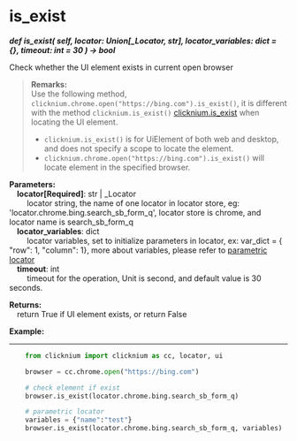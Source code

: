 # is_exist
***def is_exist(
        self,
        locator: Union[_Locator, str],
        locator_variables: dict = {},
        timeout: int = 30
    ) -> bool***  

 Check whether the UI element exists in current open browser

>**Remarks:**  
Use the following method, `clicknium.chrome.open("https://bing.com").is_exist()`, it is different with the method `clicknium.is_exist()` [clicknium.is_exist](./doc/api/python/is_exist.md) when locating the UI element.
>- `clicknium.is_exist()` is for  UiElement of both web and desktop, and does not specify a scope to locate the element.
>- `clicknium.chrome.open("https://bing.com").is_exist()` will locate element in the specified browser.


**Parameters:**  
    &emsp;**locator[Required]**: str | _Locator   
        &emsp;&emsp; locator string, the name of one locator in locator store, eg: 'locator.chrome.bing.search_sb_form_q', locator store is chrome, and locator name is search_sb_form_q  
    &emsp;**locator_variables**: dict  
        &emsp;&emsp; locator variables, set to initialize parameters in locator, ex: var_dict = { "row": 1,  "column": 1}, more about variables, please refer to [parametric locator](./doc/automation/parametric_locator.md)  
    &emsp;**timeout**: int  
        &emsp;&emsp; timeout for the operation, Unit is second, and default value is 30 seconds. 

**Returns:**  
    &emsp;return True if UI element exists, or return False

**Example:**
***
```python
    from clicknium import clicknium as cc, locator, ui

    browser = cc.chrome.open("https://bing.com")

    # check element if exist
    browser.is_exist(locator.chrome.bing.search_sb_form_q)

    # parametric locator
    variables = {"name":"test"}
    browser.is_exist(locator.chrome.bing.search_sb_form_q, variables)
```